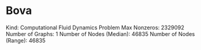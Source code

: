 # Bova

Kind: Computational Fluid Dynamics Problem
Max Nonzeros: 2329092
Number of Graphs: 1
Number of Nodes (Median): 46835
Number of Nodes (Range): 46835